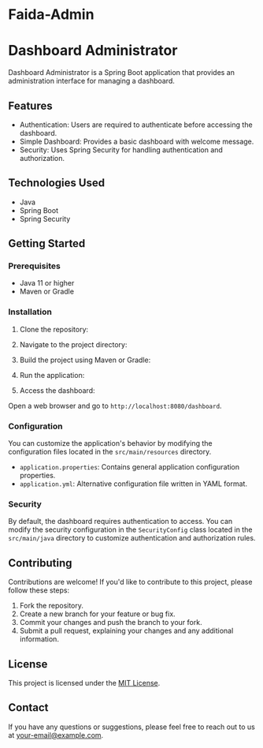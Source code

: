# Faida-Admin

# Dashboard Administrator

Dashboard Administrator is a Spring Boot application that provides an administration interface for managing a dashboard.

## Features

- Authentication: Users are required to authenticate before accessing the dashboard.
- Simple Dashboard: Provides a basic dashboard with welcome message.
- Security: Uses Spring Security for handling authentication and authorization.

## Technologies Used

- Java
- Spring Boot
- Spring Security

## Getting Started

### Prerequisites

- Java 11 or higher
- Maven or Gradle

### Installation

1. Clone the repository:



2. Navigate to the project directory:


3. Build the project using Maven or Gradle:


4. Run the application:


5. Access the dashboard:

Open a web browser and go to `http://localhost:8080/dashboard`.

### Configuration

You can customize the application's behavior by modifying the configuration files located in the `src/main/resources` directory.

- `application.properties`: Contains general application configuration properties.
- `application.yml`: Alternative configuration file written in YAML format.

### Security

By default, the dashboard requires authentication to access. You can modify the security configuration in the `SecurityConfig` class located in the `src/main/java` directory to customize authentication and authorization rules.

## Contributing

Contributions are welcome! If you'd like to contribute to this project, please follow these steps:

1. Fork the repository.
2. Create a new branch for your feature or bug fix.
3. Commit your changes and push the branch to your fork.
4. Submit a pull request, explaining your changes and any additional information.

## License

This project is licensed under the [MIT License](LICENSE).

## Contact

If you have any questions or suggestions, please feel free to reach out to us at [your-email@example.com](mailto:your-email@example.com).

